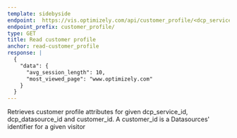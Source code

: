 ```yaml
---
template: sidebyside
endpoint:  https://vis.optimizely.com/api/customer_profile/<dcp_service_id>/<dcp_datasource_id>/<customer_id>
endpoint_prefix: customer_profile/
type: GET
title: Read customer profile
anchor: read-customer_profile
response: |
  {
    "data": {
      "avg_session_length": 10,
      "most_viewed_page": "www.optimizely.com"
    }
  }
---
```


Retrieves customer profile attributes for given dcp_service_id, dcp_datasource_id and customer_id.
A customer_id is a Datasources' identifier for a given visitor
